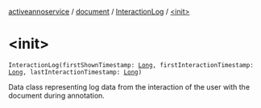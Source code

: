 [activeannoservice](../../index.md) / [document](../index.md) / [InteractionLog](index.md) / [&lt;init&gt;](./-init-.md)

# &lt;init&gt;

`InteractionLog(firstShownTimestamp: `[`Long`](https://kotlinlang.org/api/latest/jvm/stdlib/kotlin/-long/index.html)`, firstInteractionTimestamp: `[`Long`](https://kotlinlang.org/api/latest/jvm/stdlib/kotlin/-long/index.html)`, lastInteractionTimestamp: `[`Long`](https://kotlinlang.org/api/latest/jvm/stdlib/kotlin/-long/index.html)`)`

Data class representing log data from the interaction of the user with the document during annotation.

